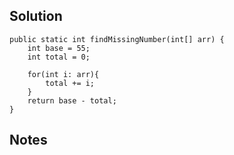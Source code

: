 ## Solution

```
public static int findMissingNumber(int[] arr) {
    int base = 55;
    int total = 0;
    
    for(int i: arr){
        total += i;
    }
    return base - total;
}
```

## Notes

